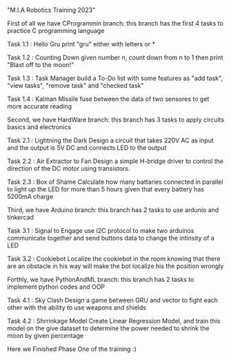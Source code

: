 "M.I.A Robotics Training 2023"  

First of all we have CProgrammin branch:
this branch has the first 4 tasks to practice C programming language 

Task 1.1 : Hello Gru
print "gru" either with letters or *

Task 1.2 : Counting Down
given number n, count down from n to 1 then print "Blast off to the moon!"

Task 1.3 : Task Manager
build a To-Do list with some features as "add task", "view tasks", "remove task" and "checked task"

Task 1.4 : Kalman Missile
fuse between the data of two sensores to get more accurate reading


Second, we have HardWare branch:
this branch has 3 tasks to apply circuits basics and electronics


Task 2.1 : Lightning the Dark
Design a circuit that takes 220V AC as input and the output is 5V DC and connects LED to the output

Task 2.2 : Air Extractor to Fan
Design a simple H-bridge driver to control the direction of the DC motor using transistors.

Task 2.3 : Box of Shame 
Calculate how many battaries connected in parallel to light up the LED for more than 5 hours given that every battery has 5200mA charge


Third, we have Arduino branch:
this branch has 2 tasks to use ardunio and tinkercad

Task 3.1 : Signal to Engage
use I2C protocol to make two arduinos communicate together and send buttons data to change the intinsity of a LED

Task 3.2 : Cookiebot
Localize the cookiebot in the room knowing that there are an obstacle in his way will make the bot localize his the position wrongly

Forthly, we have PythonAndML branch:
this branch has 2 tasks to implement python codes and OOP

Task 4.1 : Sky Clash
Design a game between GRU and vector to fight each other with the ability to use weapons and shields

Task 4.2 : Shrrinkage Model
Create Linear Regression Model, and train this model on the give dataset to determine the power needed to shrink the moon by given percentage


Here we Finished Phase One of the training :)
